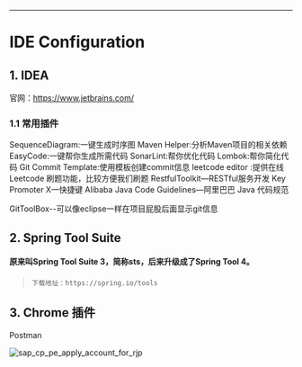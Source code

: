 ------

# IDE Configuration

## 1. IDEA

官网：https://www.jetbrains.com/

### 1.1 常用插件

SequenceDiagram:一键生成时序图
Maven Helper:分析Maven项目的相关依赖
EasyCode:一键帮你生成所需代码
SonarLint:帮你优化代码
Lombok:帮你简化代码
Git Commit Template:使用模板创建commit信息
leetcode editor :提供在线 Leetcode 刷题功能，比较方便我们刷题
RestfulToolkit—RESTful服务开发
Key Promoter X—快捷键
Alibaba Java Code Guidelines—阿里巴巴 Java 代码规范

GitToolBox--可以像eclipse一样在项目屁股后面显示git信息

## 2. Spring Tool Suite

#### 原来叫Spring Tool Suite 3，简称sts，后来升级成了Spring Tool 4。

> ```
> 下载地址：https://spring.io/tools
> ```

## 3. Chrome 插件

Postman

![sap_cp_pe_apply_account_for_rjp](./../images/chrome_extetion_postman.png)

